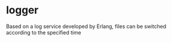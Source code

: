 # logger
Based on a log service developed by Erlang, files can be switched according to the specified time
